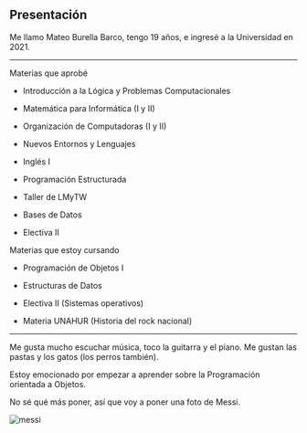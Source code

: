 <h2>Presentación</h2>

Me llamo Mateo Burella Barco, tengo 19 años, e ingresé a la Universidad en 2021.

---

Materias que aprobé

- Introducción a la Lógica y Problemas Computacionales

- Matemática para Informática (I y II)

- Organización de Computadoras (I y II)

- Nuevos Entornos y Lenguajes

- Inglés I

- Programación Estructurada

- Taller de LMyTW

- Bases de Datos

- Electiva II

Materias que estoy cursando

- Programación de Objetos I

- Estructuras de Datos

- Electiva II (Sistemas operativos)

- Materia UNAHUR (Historia del rock nacional)

---

Me gusta mucho escuchar música, toco la guitarra y el piano. Me gustan las pastas y los gatos (los perros también).

Estoy emocionado por empezar a aprender sobre la Programación orientada a Objetos.

No sé qué más poner, así que voy a poner una foto de Messi.

![messi](https://statics.forbesargentina.com/2022/12/crop/63a1aa07f3f5c__822x822.webp)
